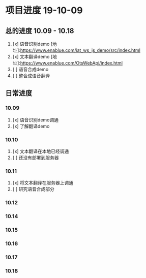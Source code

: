 # 项目进度 19-10-09

## 总的进度 10.09 - 10.18

1. [x] 语音识别demo [地址]:https://www.enablue.com/iat_ws_js_demo/src/index.html
2. [x] 文本翻译demo [地址]:https://www.enablue.com/OtsWebApi/index.html
3. [ ] 语音合成demo
4. [ ] 整合成语音翻译

## 日常进度

### 10.09

1. [x] 语音识别demo调通
2. [x] 了解翻译demo

### 10.10

1. [x] 文本翻译在本地已经调通
2. [ ] 还没有部署到服务器

### 10.11

1. [x] 将文本翻译在服务器上调通
2. [ ] 研究语音合成部分

### 10.12
### 10.14
### 10.15
### 10.16
### 10.17
### 10.18
